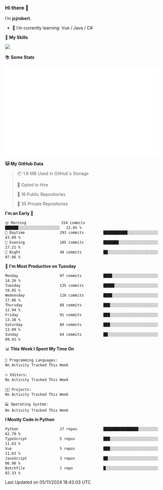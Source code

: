 ### Hi there 👋

I’m **jcjrobert**.

- 🌱 I’m currently learning: Vue / Java / C#

🌟 **My Skills**

![](https://img.shields.io/badge/-Python-3e74a2?style=flat-square&logo=Python&logoColor=fff)

📚 **Some Stats**

![](https://github.com/jcjrobert/github-stats/blob/master/generated/overview.svg)

<!--START_SECTION:waka-->
**🐱 My GitHub Data** 

> 📦 1.8 MB Used in GitHub's Storage 
 > 
> 💼 Opted to Hire
 > 
> 📜 18 Public Repositories 
 > 
> 🔑 35 Private Repositories 
 > 
**I'm an Early 🐤** 

```text
🌞 Morning                154 commits         ██████░░░░░░░░░░░░░░░░░░░   22.65 % 
🌆 Daytime                293 commits         ███████████░░░░░░░░░░░░░░   43.09 % 
🌃 Evening                185 commits         ███████░░░░░░░░░░░░░░░░░░   27.21 % 
🌙 Night                  48 commits          ██░░░░░░░░░░░░░░░░░░░░░░░   07.06 % 
```
📅 **I'm Most Productive on Tuesday** 

```text
Monday                   97 commits          ████░░░░░░░░░░░░░░░░░░░░░   14.26 % 
Tuesday                  135 commits         █████░░░░░░░░░░░░░░░░░░░░   19.85 % 
Wednesday                116 commits         ████░░░░░░░░░░░░░░░░░░░░░   17.06 % 
Thursday                 88 commits          ███░░░░░░░░░░░░░░░░░░░░░░   12.94 % 
Friday                   91 commits          ███░░░░░░░░░░░░░░░░░░░░░░   13.38 % 
Saturday                 89 commits          ███░░░░░░░░░░░░░░░░░░░░░░   13.09 % 
Sunday                   64 commits          ██░░░░░░░░░░░░░░░░░░░░░░░   09.41 % 
```


📊 **This Week I Spent My Time On** 

```text
💬 Programming Languages: 
No Activity Tracked This Week

🔥 Editors: 
No Activity Tracked This Week

🐱‍💻 Projects: 
No Activity Tracked This Week

💻 Operating System: 
No Activity Tracked This Week
```

**I Mostly Code in Python** 

```text
Python                   27 repos            ████████████████░░░░░░░░░   62.79 % 
TypeScript               5 repos             ███░░░░░░░░░░░░░░░░░░░░░░   11.63 % 
Vue                      5 repos             ███░░░░░░░░░░░░░░░░░░░░░░   11.63 % 
JavaScript               3 repos             ██░░░░░░░░░░░░░░░░░░░░░░░   06.98 % 
Batchfile                1 repo              █░░░░░░░░░░░░░░░░░░░░░░░░   02.33 % 
```




 Last Updated on 05/11/2024 18:43:03 UTC
<!--END_SECTION:waka-->
